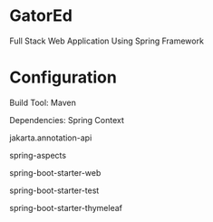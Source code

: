# GatorEd
Full Stack Web Application Using Spring Framework

# Configuration
Build Tool: Maven  

Dependencies: Spring Context

jakarta.annotation-api

spring-aspects

spring-boot-starter-web

spring-boot-starter-test

spring-boot-starter-thymeleaf

